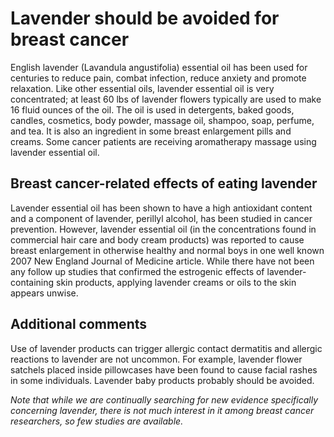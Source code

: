 

#  Lavender should be avoided for breast cancer 

English lavender (Lavandula angustifolia) essential oil has been used for centuries to reduce pain, combat infection, reduce anxiety and promote relaxation. Like other essential oils, lavender essential oil is very concentrated; at least 60 lbs of lavender flowers typically are used to make 16 fluid ounces of the oil. The oil is used in detergents, baked goods, candles, cosmetics, body powder, massage oil, shampoo, soap, perfume, and tea. It is also an ingredient in some breast enlargement pills and creams. Some cancer patients are receiving aromatherapy massage using lavender essential oil.

## Breast cancer-related effects of eating lavender 

Lavender essential oil has been shown to have a high antioxidant content and a component of lavender, perillyl alcohol, has been studied in cancer prevention. However, lavender essential oil (in the concentrations found in commercial hair care and body cream products) was reported to cause breast enlargement in otherwise healthy and normal boys in one well known 2007 New England Journal of Medicine article. While there have not been any follow up studies that confirmed the estrogenic effects of lavender-containing skin products, applying lavender creams or oils to the skin appears unwise.

## Additional comments

Use of lavender products can trigger allergic contact dermatitis and allergic reactions to lavender are not uncommon. For example, lavender flower satchels placed inside pillowcases have been found to cause facial rashes in some individuals. Lavender baby products probably should be avoided.

_Note that while we are continually searching for new evidence specifically concerning lavender, there is not much interest in it among breast cancer researchers, so few studies are available._


  


